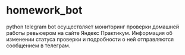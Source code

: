 # homework_bot
python telegram bot осуществляет мониторинг проверки домашней работы ревьюером на сайте Яндекс Практикум. Информация об изменении статуса проверки и подробности о ней отправляются сообщением в телеграм.
